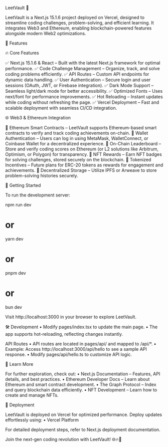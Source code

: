 LeetVault 🚀

LeetVault is a Next.js 15.1.6 project deployed on Vercel, designed to streamline coding challenges, problem-solving, and efficient learning. It integrates Web3 and Ethereum, enabling blockchain-powered features alongside modern Web2 optimizations.

🌟 Features

🔥 Core Features

✅ Next.js 15.1.6 & React – Built with the latest Next.js framework for optimal performance.
✅ Code Challenge Management – Organize, track, and solve coding problems efficiently.
✅ API Routes – Custom API endpoints for dynamic data handling.
✅ User Authentication – Secure login and user sessions (OAuth, JWT, or Firebase integration).
✅ Dark Mode Support – Seamless light/dark mode for better accessibility.
✅ Optimized Fonts – Uses next/font for performance improvements.
✅ Hot Reloading – Instant updates while coding without refreshing the page.
✅ Vercel Deployment – Fast and scalable deployment with seamless CI/CD integration.

🌐 Web3 & Ethereum Integration

🚀 Ethereum Smart Contracts – LeetVault supports Ethereum-based smart contracts to verify and track coding achievements on-chain.
🚀 Wallet Authentication – Users can log in using MetaMask, WalletConnect, or Coinbase Wallet for a decentralized experience.
🚀 On-Chain Leaderboard – Store and verify coding scores on Ethereum (or L2 solutions like Arbitrum, Optimism, or Polygon) for transparency.
🚀 NFT Rewards – Earn NFT badges for solving challenges, stored securely on the blockchain.
🚀 Tokenized Incentives – Future plans for ERC-20 tokens as rewards for engagement and achievements.
🚀 Decentralized Storage – Utilize IPFS or Arweave to store problem-solving histories securely.

🚀 Getting Started

To run the development server:

npm run dev
# or
yarn dev
# or
pnpm dev
# or
bun dev

Visit http://localhost:3000 in your browser to explore LeetVault.

🛠 Development
	•	Modify pages/index.tsx to update the main page.
	•	The app supports hot-reloading, reflecting changes instantly.

API Routes
	•	API routes are located in pages/api/ and mapped to /api/*.
	•	Example: Access http://localhost:3000/api/hello to see a sample API response.
	•	Modify pages/api/hello.ts to customize API logic.

📖 Learn More

For further exploration, check out:
	•	Next.js Documentation – Features, API details, and best practices.
	•	Ethereum Developer Docs – Learn about Ethereum and smart contract development.
	•	The Graph Protocol – Index and query blockchain data efficiently.
	•	NFT Development – Learn how to create and manage NFTs.

🚀 Deployment

LeetVault is deployed on Vercel for optimized performance. Deploy updates effortlessly using:
	•	Vercel Platform

For detailed deployment steps, refer to Next.js deployment documentation.

Join the next-gen coding revolution with LeetVault! 🌐🔥🚀
